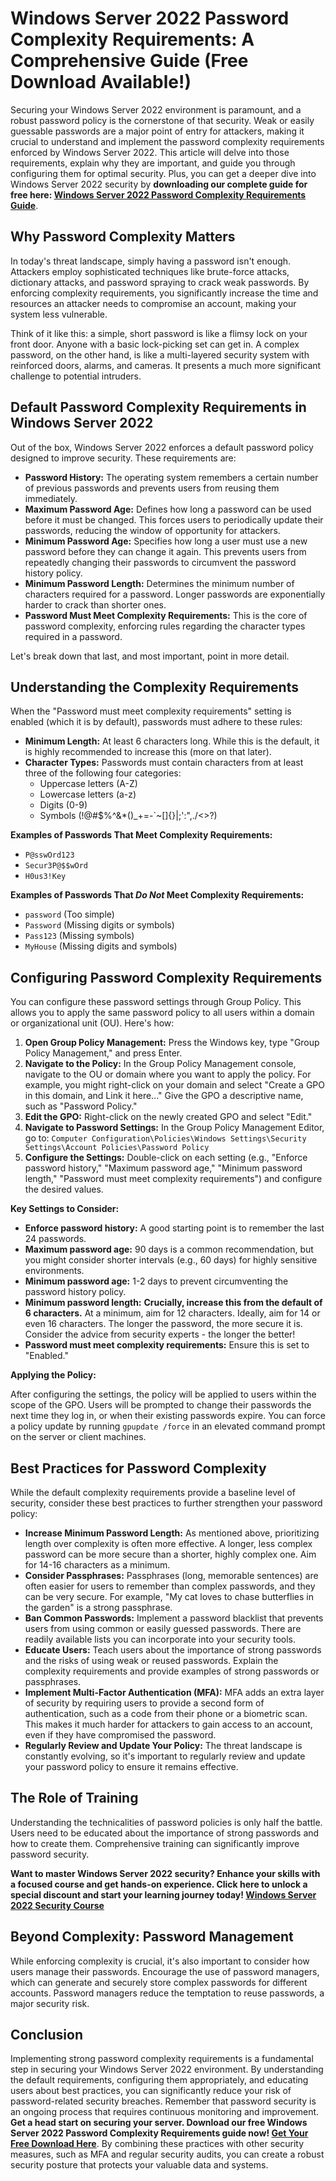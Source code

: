 # Windows Server 2022 Password Complexity Requirements: A Comprehensive Guide (Free Download Available!)

Securing your Windows Server 2022 environment is paramount, and a robust password policy is the cornerstone of that security. Weak or easily guessable passwords are a major point of entry for attackers, making it crucial to understand and implement the password complexity requirements enforced by Windows Server 2022. This article will delve into those requirements, explain why they are important, and guide you through configuring them for optimal security. Plus, you can get a deeper dive into Windows Server 2022 security by **downloading our complete guide for free here: [Windows Server 2022 Password Complexity Requirements Guide](https://udemywork.com/windows-server-2022-password-complexity-requirements)**.

## Why Password Complexity Matters

In today's threat landscape, simply having a password isn't enough. Attackers employ sophisticated techniques like brute-force attacks, dictionary attacks, and password spraying to crack weak passwords. By enforcing complexity requirements, you significantly increase the time and resources an attacker needs to compromise an account, making your system less vulnerable.

Think of it like this: a simple, short password is like a flimsy lock on your front door. Anyone with a basic lock-picking set can get in. A complex password, on the other hand, is like a multi-layered security system with reinforced doors, alarms, and cameras. It presents a much more significant challenge to potential intruders.

## Default Password Complexity Requirements in Windows Server 2022

Out of the box, Windows Server 2022 enforces a default password policy designed to improve security. These requirements are:

*   **Password History:**  The operating system remembers a certain number of previous passwords and prevents users from reusing them immediately.
*   **Maximum Password Age:** Defines how long a password can be used before it must be changed. This forces users to periodically update their passwords, reducing the window of opportunity for attackers.
*   **Minimum Password Age:** Specifies how long a user must use a new password before they can change it again. This prevents users from repeatedly changing their passwords to circumvent the password history policy.
*   **Minimum Password Length:**  Determines the minimum number of characters required for a password. Longer passwords are exponentially harder to crack than shorter ones.
*   **Password Must Meet Complexity Requirements:** This is the core of password complexity, enforcing rules regarding the character types required in a password.

Let's break down that last, and most important, point in more detail.

## Understanding the Complexity Requirements

When the "Password must meet complexity requirements" setting is enabled (which it is by default), passwords must adhere to these rules:

*   **Minimum Length:** At least 6 characters long. While this is the default, it is highly recommended to increase this (more on that later).
*   **Character Types:** Passwords must contain characters from at least three of the following four categories:
    *   Uppercase letters (A-Z)
    *   Lowercase letters (a-z)
    *   Digits (0-9)
    *   Symbols (!@#$%^&*()_+=-`~[]\{}|;':",./<>?)

**Examples of Passwords That Meet Complexity Requirements:**

*   `P@sswOrd123`
*   `Secur3P@$$wOrd`
*   `H0us3!Key`

**Examples of Passwords That *Do Not* Meet Complexity Requirements:**

*   `password` (Too simple)
*   `Password` (Missing digits or symbols)
*   `Pass123` (Missing symbols)
*   `MyHouse` (Missing digits and symbols)

## Configuring Password Complexity Requirements

You can configure these password settings through Group Policy. This allows you to apply the same password policy to all users within a domain or organizational unit (OU). Here's how:

1.  **Open Group Policy Management:** Press the Windows key, type "Group Policy Management," and press Enter.
2.  **Navigate to the Policy:** In the Group Policy Management console, navigate to the OU or domain where you want to apply the policy.  For example, you might right-click on your domain and select "Create a GPO in this domain, and Link it here..." Give the GPO a descriptive name, such as "Password Policy."
3.  **Edit the GPO:** Right-click on the newly created GPO and select "Edit."
4.  **Navigate to Password Settings:** In the Group Policy Management Editor, go to:
    `Computer Configuration\Policies\Windows Settings\Security Settings\Account Policies\Password Policy`
5.  **Configure the Settings:** Double-click on each setting (e.g., "Enforce password history," "Maximum password age," "Minimum password length," "Password must meet complexity requirements") and configure the desired values.

**Key Settings to Consider:**

*   **Enforce password history:**  A good starting point is to remember the last 24 passwords.
*   **Maximum password age:**  90 days is a common recommendation, but you might consider shorter intervals (e.g., 60 days) for highly sensitive environments.
*   **Minimum password age:** 1-2 days to prevent circumventing the password history policy.
*   **Minimum password length:** **Crucially, increase this from the default of 6 characters.**  At a minimum, aim for 12 characters.  Ideally, aim for 14 or even 16 characters. The longer the password, the more secure it is.  Consider the advice from security experts - the longer the better!
*   **Password must meet complexity requirements:**  Ensure this is set to "Enabled."

**Applying the Policy:**

After configuring the settings, the policy will be applied to users within the scope of the GPO.  Users will be prompted to change their passwords the next time they log in, or when their existing passwords expire. You can force a policy update by running `gpupdate /force` in an elevated command prompt on the server or client machines.

## Best Practices for Password Complexity

While the default complexity requirements provide a baseline level of security, consider these best practices to further strengthen your password policy:

*   **Increase Minimum Password Length:** As mentioned above, prioritizing length over complexity is often more effective. A longer, less complex password can be more secure than a shorter, highly complex one. Aim for 14-16 characters as a minimum.
*   **Consider Passphrases:** Passphrases (long, memorable sentences) are often easier for users to remember than complex passwords, and they can be very secure.  For example, "My cat loves to chase butterflies in the garden" is a strong passphrase.
*   **Ban Common Passwords:**  Implement a password blacklist that prevents users from using common or easily guessed passwords.  There are readily available lists you can incorporate into your security tools.
*   **Educate Users:**  Teach users about the importance of strong passwords and the risks of using weak or reused passwords.  Explain the complexity requirements and provide examples of strong passwords or passphrases.
*   **Implement Multi-Factor Authentication (MFA):**  MFA adds an extra layer of security by requiring users to provide a second form of authentication, such as a code from their phone or a biometric scan. This makes it much harder for attackers to gain access to an account, even if they have compromised the password.
*   **Regularly Review and Update Your Policy:**  The threat landscape is constantly evolving, so it's important to regularly review and update your password policy to ensure it remains effective.

## The Role of Training

Understanding the technicalities of password policies is only half the battle. Users need to be educated about the importance of strong passwords and how to create them. Comprehensive training can significantly improve password security.

**Want to master Windows Server 2022 security? Enhance your skills with a focused course and get hands-on experience. Click here to unlock a special discount and start your learning journey today! [Windows Server 2022 Security Course](https://udemywork.com/windows-server-2022-password-complexity-requirements)**

## Beyond Complexity: Password Management

While enforcing complexity is crucial, it's also important to consider how users manage their passwords. Encourage the use of password managers, which can generate and securely store complex passwords for different accounts. Password managers reduce the temptation to reuse passwords, a major security risk.

## Conclusion

Implementing strong password complexity requirements is a fundamental step in securing your Windows Server 2022 environment. By understanding the default requirements, configuring them appropriately, and educating users about best practices, you can significantly reduce your risk of password-related security breaches. Remember that password security is an ongoing process that requires continuous monitoring and improvement. **Get a head start on securing your server. Download our free Windows Server 2022 Password Complexity Requirements guide now! [Get Your Free Download Here](https://udemywork.com/windows-server-2022-password-complexity-requirements)**. By combining these practices with other security measures, such as MFA and regular security audits, you can create a robust security posture that protects your valuable data and systems.
